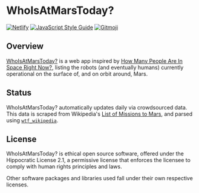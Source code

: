 # WhoIsAtMarsToday?

[![Netlify](https://img.shields.io/netlify/22d6b8f9-1c34-44e6-a134-f9114838660e)](https://app.netlify.com/sites/whoisatmarstoday/deploys)
[![JavaScript Style Guide](https://img.shields.io/badge/code_style-standard-brightgreen.svg)](https://standardjs.com)
[![Gitmoji](https://img.shields.io/badge/gitmoji-%20😜%20😍-FFDD67.svg)](https://gitmoji.carloscuesta.me)

## Overview

[WhoIsAtMarsToday?](https://whoisatmarstoday.netlify.com) is a web app inspired by [How Many People Are In Space Right Now?](https://www.howmanypeopleareinspacerightnow.com/), listing the robots (and eventually humans) currently operational on the surface of, and on orbit around, Mars.

## Status

WhoIsAtMarsToday? automatically updates daily via crowdsourced data. This data is scraped from Wikipedia's [List of Missions to Mars](https://en.wikipedia.org/wiki/List_of_missions_to_Mars), and parsed using [`wtf_wikipedia`](https://github.com/spencermountain/wtf_wikipedia).

## License

WhoIsAtMarsToday? is ethical open source software, offered under the Hippocratic License 2.1, a permissive license that enforces the licensee to comply with human rights principles and laws.

Other software packages and libraries used fall under their own respective licenses.
